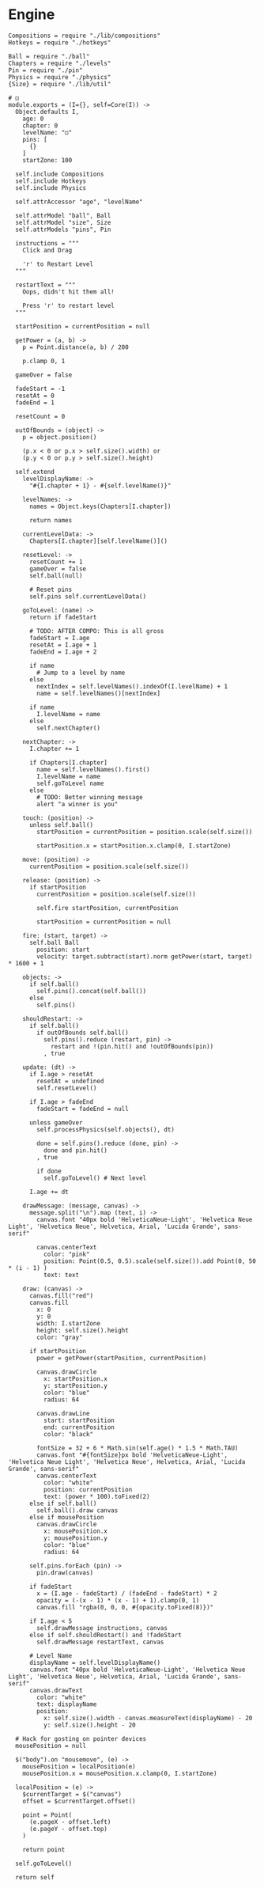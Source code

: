 Engine
======

    Compositions = require "./lib/compositions"
    Hotkeys = require "./hotkeys"

    Ball = require "./ball"
    Chapters = require "./levels"
    Pin = require "./pin"
    Physics = require "./physics"
    {Size} = require "./lib/util"

    # ⚀
    module.exports = (I={}, self=Core(I)) ->
      Object.defaults I,
        age: 0
        chapter: 0
        levelName: "⚀"
        pins: [
          {}
        ]
        startZone: 100

      self.include Compositions
      self.include Hotkeys
      self.include Physics

      self.attrAccessor "age", "levelName"

      self.attrModel "ball", Ball
      self.attrModel "size", Size
      self.attrModels "pins", Pin
      
      instructions = """
        Click and Drag

        'r' to Restart Level
      """

      restartText = """
        Oops, didn't hit them all!

        Press 'r' to restart level
      """

      startPosition = currentPosition = null

      getPower = (a, b) ->
        p = Point.distance(a, b) / 200
        
        p.clamp 0, 1

      gameOver = false

      fadeStart = -1
      resetAt = 0
      fadeEnd = 1

      resetCount = 0
      
      outOfBounds = (object) ->
        p = object.position()

        (p.x < 0 or p.x > self.size().width) or
        (p.y < 0 or p.y > self.size().height)

      self.extend
        levelDisplayName: ->
          "#{I.chapter + 1} - #{self.levelName()}"

        levelNames: ->
          names = Object.keys(Chapters[I.chapter])

          return names

        currentLevelData: ->
          Chapters[I.chapter][self.levelName()]()

        resetLevel: ->
          resetCount += 1
          gameOver = false
          self.ball(null)

          # Reset pins
          self.pins self.currentLevelData()

        goToLevel: (name) ->
          return if fadeStart
          
          # TODO: AFTER COMPO: This is all gross
          fadeStart = I.age
          resetAt = I.age + 1
          fadeEnd = I.age + 2

          if name
            # Jump to a level by name
          else
            nextIndex = self.levelNames().indexOf(I.levelName) + 1
            name = self.levelNames()[nextIndex]

          if name
            I.levelName = name
          else
            self.nextChapter()
            
        nextChapter: ->
          I.chapter += 1

          if Chapters[I.chapter]
            name = self.levelNames().first()
            I.levelName = name
            self.goToLevel name
          else
            # TODO: Better winning message
            alert "a winner is you"

        touch: (position) ->
          unless self.ball()
            startPosition = currentPosition = position.scale(self.size())
            
            startPosition.x = startPosition.x.clamp(0, I.startZone)

        move: (position) ->
          currentPosition = position.scale(self.size())

        release: (position) ->
          if startPosition
            currentPosition = position.scale(self.size())
      
            self.fire startPosition, currentPosition
      
            startPosition = currentPosition = null

        fire: (start, target) ->
          self.ball Ball
            position: start
            velocity: target.subtract(start).norm getPower(start, target) * 1600 + 1

        objects: ->
          if self.ball()
            self.pins().concat(self.ball())
          else
            self.pins()
        
        shouldRestart: ->
          if self.ball()
            if outOfBounds self.ball()
              self.pins().reduce (restart, pin) ->
                restart and !(pin.hit() and !outOfBounds(pin))
              , true

        update: (dt) ->
          if I.age > resetAt
            resetAt = undefined
            self.resetLevel()

          if I.age > fadeEnd
            fadeStart = fadeEnd = null

          unless gameOver
            self.processPhysics(self.objects(), dt)
  
            done = self.pins().reduce (done, pin) ->
              done and pin.hit()
            , true

            if done
              self.goToLevel() # Next level

          I.age += dt

        drawMessage: (message, canvas) ->
          message.split("\n").map (text, i) ->
            canvas.font "40px bold 'HelveticaNeue-Light', 'Helvetica Neue Light', 'Helvetica Neue', Helvetica, Arial, 'Lucida Grande', sans-serif"

            canvas.centerText
              color: "pink"
              position: Point(0.5, 0.5).scale(self.size()).add Point(0, 50 * (i - 1) )
              text: text

        draw: (canvas) ->
          canvas.fill("red")
          canvas.fill
            x: 0
            y: 0
            width: I.startZone
            height: self.size().height
            color: "gray"

          if startPosition
            power = getPower(startPosition, currentPosition)
            
            canvas.drawCircle
              x: startPosition.x
              y: startPosition.y
              color: "blue"
              radius: 64
    
            canvas.drawLine
              start: startPosition
              end: currentPosition
              color: "black"
            
            fontSize = 32 + 6 * Math.sin(self.age() * 1.5 * Math.TAU)
            canvas.font "#{fontSize}px bold 'HelveticaNeue-Light', 'Helvetica Neue Light', 'Helvetica Neue', Helvetica, Arial, 'Lucida Grande', sans-serif"
            canvas.centerText
              color: "white"
              position: currentPosition
              text: (power * 100).toFixed(2)
          else if self.ball()
            self.ball().draw canvas
          else if mousePosition
            canvas.drawCircle
              x: mousePosition.x
              y: mousePosition.y
              color: "blue"
              radius: 64
          
          self.pins.forEach (pin) ->
            pin.draw(canvas)

          if fadeStart
            x = (I.age - fadeStart) / (fadeEnd - fadeStart) * 2
            opacity = (-(x - 1) * (x - 1) + 1).clamp(0, 1)
            canvas.fill "rgba(0, 0, 0, #{opacity.toFixed(8)})"

          if I.age < 5
            self.drawMessage instructions, canvas
          else if self.shouldRestart() and !fadeStart
            self.drawMessage restartText, canvas 

          # Level Name
          displayName = self.levelDisplayName()
          canvas.font "40px bold 'HelveticaNeue-Light', 'Helvetica Neue Light', 'Helvetica Neue', Helvetica, Arial, 'Lucida Grande', sans-serif"
          canvas.drawText
            color: "white"
            text: displayName
            position:
              x: self.size().width - canvas.measureText(displayName) - 20
              y: self.size().height - 20

      # Hack for gosting on pointer devices
      mousePosition = null

      $("body").on "mousemove", (e) ->
        mousePosition = localPosition(e)
        mousePosition.x = mousePosition.x.clamp(0, I.startZone)
      
      localPosition = (e) ->
        $currentTarget = $("canvas")
        offset = $currentTarget.offset()
    
        point = Point(
          (e.pageX - offset.left)
          (e.pageY - offset.top)
        )
    
        return point

      self.goToLevel()

      return self
